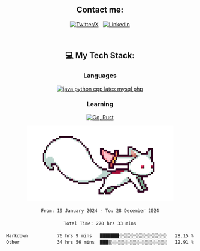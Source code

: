 

<div align="center">

## Contact me:

[![Twitter/X](https://skillicons.dev/icons?i=twitter)](https://twitter.com/erikskopp) &nbsp;
[![LinkedIn](https://skillicons.dev/icons?i=linkedin)](www.linkedin.com/in/erik-skopp) 

<div align="center">
<br>

## 💻 My Tech Stack:

### Languages

[![java python cpp latex mysql php](https://skillicons.dev/icons?i=java,python,cpp,latex,mysql,php)](https://skillicons.dev)

### Learning

[![Go, Rust](https://skillicons.dev/icons?i=go,rust)](https://skillicons.dev)

<center>

<img src="kyubey.gif" alt="Alt-Text" title="" >

</center>


<!--START_SECTION:waka-->

```txt
From: 19 January 2024 - To: 28 December 2024

Total Time: 270 hrs 33 mins

Markdown           76 hrs 9 mins   ███████░░░░░░░░░░░░░░░░░░   28.15 %
Other              34 hrs 56 mins  ███▒░░░░░░░░░░░░░░░░░░░░░   12.91 %
```

<!--END_SECTION:waka-->
